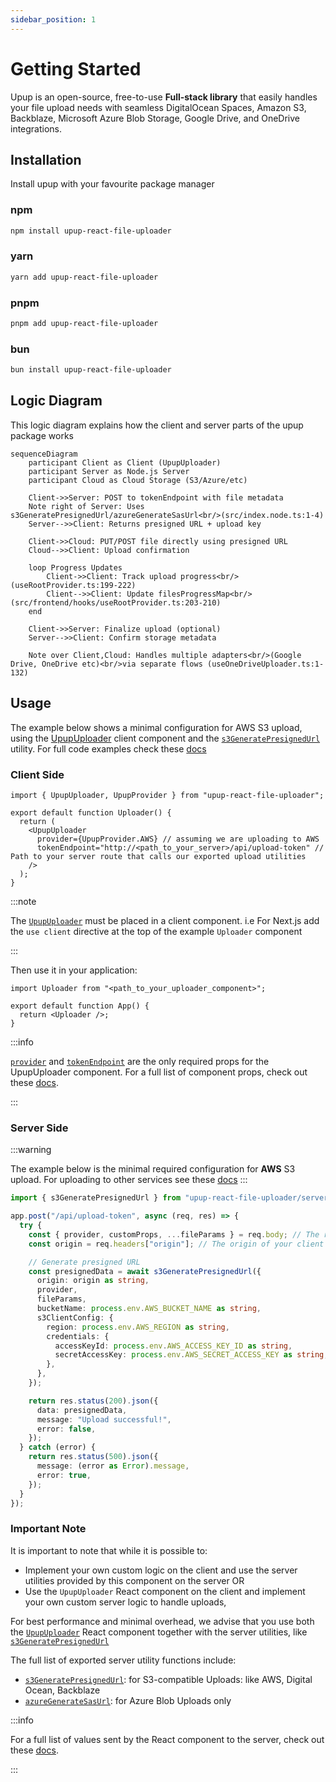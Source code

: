 ```yaml
---
sidebar_position: 1
---
```


# Getting Started

Upup is an open-source, free-to-use **Full-stack library** that easily handles your file upload needs with seamless DigitalOcean Spaces, Amazon S3, Backblaze, Microsoft Azure Blob Storage, Google Drive, and OneDrive integrations.

## Installation

Install upup with your favourite package manager

### npm

```bash
npm install upup-react-file-uploader
```

### yarn

```bash
yarn add upup-react-file-uploader
```

### pnpm

```bash
pnpm add upup-react-file-uploader
```

### bun

```bash
bun install upup-react-file-uploader
```

## Logic Diagram

This logic diagram explains how the client and server parts of the upup package works

```mermaid
sequenceDiagram
    participant Client as Client (UpupUploader)
    participant Server as Node.js Server
    participant Cloud as Cloud Storage (S3/Azure/etc)

    Client->>Server: POST to tokenEndpoint with file metadata
    Note right of Server: Uses s3GeneratePresignedUrl/azureGenerateSasUrl<br/>(src/index.node.ts:1-4)
    Server-->>Client: Returns presigned URL + upload key

    Client->>Cloud: PUT/POST file directly using presigned URL
    Cloud-->>Client: Upload confirmation

    loop Progress Updates
        Client->>Client: Track upload progress<br/>(useRootProvider.ts:199-222)
        Client-->>Client: Update filesProgressMap<br/>(src/frontend/hooks/useRootProvider.ts:203-210)
    end

    Client->>Server: Finalize upload (optional)
    Server-->>Client: Confirm storage metadata

    Note over Client,Cloud: Handles multiple adapters<br/>(Google Drive, OneDrive etc)<br/>via separate flows (useOneDriveUploader.ts:1-132)
```

## Usage

The example below shows a minimal configuration for AWS S3 upload, using the [UpupUploader](/docs/category/upupuploader) client component and the [`s3GeneratePresignedUrl`](/docs/api-reference/s3-generate-presigned-url.md) utility. For full code examples check these [docs](/docs/code-examples.md)

### Client Side

```tsx
import { UpupUploader, UpupProvider } from "upup-react-file-uploader";

export default function Uploader() {
  return (
    <UpupUploader
      provider={UpupProvider.AWS} // assuming we are uploading to AWS
      tokenEndpoint="http://<path_to_your_server>/api/upload-token" // Path to your server route that calls our exported upload utilities
    />
  );
}
```

:::note

The [`UpupUploader`](/docs/category/upupuploader) must be placed in a client component. i.e For Next.js add the `use client` directive at the top of the example `Uploader` component

:::

Then use it in your application:

```tsx
import Uploader from "<path_to_your_uploader_component>";

export default function App() {
  return <Uploader />;
}
```

:::info

[`provider`](/docs/api-reference/upupuploader/required-props.md#provider) and [`tokenEndpoint`](/docs/api-reference/upupuploader/required-props.md#tokenendpoint) are the only required props for the UpupUploader component. For a full list of component props, check out these [docs](/docs/category/upupuploader).

:::

### Server Side

:::warning

The example below is the minimal required configuration for **AWS** S3 upload. For uploading to other services see these [docs](/docs/code-examples.md)
:::

```ts
import { s3GeneratePresignedUrl } from "upup-react-file-uploader/server";

app.post("/api/upload-token", async (req, res) => {
  try {
    const { provider, customProps, ...fileParams } = req.body; // The request body sent from the `UpupUploader` client component
    const origin = req.headers["origin"]; // The origin of your client application

    // Generate presigned URL
    const presignedData = await s3GeneratePresignedUrl({
      origin: origin as string,
      provider,
      fileParams,
      bucketName: process.env.AWS_BUCKET_NAME as string,
      s3ClientConfig: {
        region: process.env.AWS_REGION as string,
        credentials: {
          accessKeyId: process.env.AWS_ACCESS_KEY_ID as string,
          secretAccessKey: process.env.AWS_SECRET_ACCESS_KEY as string,
        },
      },
    });

    return res.status(200).json({
      data: presignedData,
      message: "Upload successful!",
      error: false,
    });
  } catch (error) {
    return res.status(500).json({
      message: (error as Error).message,
      error: true,
    });
  }
});
```

### Important Note

It is important to note that while it is possible to:

- Implement your own custom logic on the client and use the server utilities provided by this component on the server OR
- Use the `UpupUploader` React component on the client and implement your own custom server logic to handle uploads,

For best performance and minimal overhead, we advise that you use both the [`UpupUploader`](/docs/category/upupuploader) React component together with the server utilities, like [`s3GeneratePresignedUrl`](/docs/api-reference/s3-generate-presigned-url.md)

The full list of exported server utility functions include:

- [`s3GeneratePresignedUrl`](/docs/api-reference/s3-generate-presigned-url.md): for S3-compatible Uploads: like AWS, Digital Ocean, Backblaze
- [`azureGenerateSasUrl`](/docs/api-reference/azure-generate-sas-url.md): for Azure Blob Uploads only

:::info

For a full list of values sent by the React component to the server, check out these [docs](/docs/api-reference/upupuploader/required-props.md#tokenendpoint).

:::
